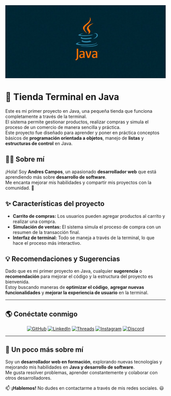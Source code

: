 <img src="src/java-development.jpg" alt="" width="1000">

# 🛒 Tienda Terminal en Java  

Este es mi primer proyecto en Java, una pequeña tienda que funciona completamente a través de la terminal.  
El sistema permite gestionar productos, realizar compras y simula el proceso de un comercio de manera sencilla y práctica.  
Este proyecto fue diseñado para aprender y poner en práctica conceptos básicos de **programación orientada a objetos**, manejo de **listas** y **estructuras de control** en Java.  

## 👨‍💻 Sobre mí  

¡Hola! Soy **Andres Campos**, un apasionado **desarrollador web** que está aprendiendo más sobre **desarrollo de software**.  
Me encanta mejorar mis habilidades y compartir mis proyectos con la comunidad. 🚀  

## ✨ Características del proyecto  

- **Carrito de compras:** Los usuarios pueden agregar productos al carrito y realizar una compra.  
- **Simulación de ventas:** El sistema simula el proceso de compra con un resumen de la transacción final.  
- **Interfaz de terminal:** Todo se maneja a través de la terminal, lo que hace el proceso más interactivo.  

## 💡 Recomendaciones y Sugerencias  

Dado que es mi primer proyecto en Java, cualquier **sugerencia** o **recomendación** para mejorar el código y la estructura del proyecto es bienvenida.  
Estoy buscando maneras de **optimizar el código**, **agregar nuevas funcionalidades** y **mejorar la experiencia de usuario** en la terminal.  

---

## 🌎 Conéctate conmigo  

<p align="center">
  <a href="https://github.com/AndresDvst"><img src="https://img.shields.io/badge/GitHub-181717?style=for-the-badge&logo=github&logoColor=white" alt="GitHub"></a>
  <a href="https://www.linkedin.com/in/andresdevback22"><img src="https://img.shields.io/badge/LinkedIn-0077B5?style=for-the-badge&logo=linkedin&logoColor=white" alt="LinkedIn"></a>
  <a href="https://www.threads.net/@andres.devback"><img src="https://img.shields.io/badge/Threads-000000?style=for-the-badge&logo=threads&logoColor=white" alt="Threads"></a>
  <a href="https://www.instagram.com/andres.devback?igsh=dzQ4bXoxYWwxbzU1"><img src="https://img.shields.io/badge/Instagram-E4405F?style=for-the-badge&logo=instagram&logoColor=white" alt="Instagram"></a>
  <a href="https://discord.gg/andresdvst21"><img src="https://img.shields.io/badge/Discord-5865F2?style=for-the-badge&logo=discord&logoColor=white" alt="Discord"></a>
</p>

---

## 🚀 Un poco más sobre mí  

Soy un **desarrollador web en formación**, explorando nuevas tecnologías y mejorando mis habilidades en **Java y desarrollo de software**.  
Me gusta resolver problemas, aprender constantemente y colaborar con otros desarrolladores.  

📫 **¡Hablemos!** No dudes en contactarme a través de mis redes sociales. 😃

